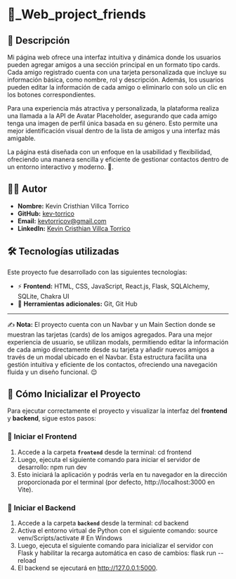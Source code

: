 # 👾_Web_project_friends

## 📖 Descripción

Mi página web ofrece una interfaz intuitiva y dinámica donde los usuarios pueden agregar amigos a una sección principal en un formato tipo cards. Cada amigo registrado cuenta con una tarjeta personalizada que incluye su información básica, como nombre, rol y descripción. Además, los usuarios pueden editar la información de cada amigo o eliminarlo con solo un clic en los botones correspondientes.

Para una experiencia más atractiva y personalizada, la plataforma realiza una llamada a la API de Avatar Placeholder, asegurando que cada amigo tenga una imagen de perfil única basada en su género. Esto permite una mejor identificación visual dentro de la lista de amigos y una interfaz más amigable.

La página está diseñada con un enfoque en la usabilidad y flexibilidad, ofreciendo una manera sencilla y eficiente de gestionar contactos dentro de un entorno interactivo y moderno. 🚀.

## 👨‍💻 Autor

- **Nombre:** Kevin Cristhian Villca Torrico
- **GitHub:** [kev-torrico](https://github.com/kev-torrico)
- **Email:** [kevtorricov@gmail.com](mailto:kevtorricov@gmail.com)
- **LinkedIn:** [Kevin Cristhian Villca Torrico
](https://www.linkedin.com/in/kevin-cristhian-villca-torrico/)

## 🛠️ Tecnologías utilizadas

Este proyecto fue desarrollado con las siguientes tecnologías:

- ⚡ **Frontend:** HTML, CSS, JavaScript, React.js, Flask, SQLAlchemy, SQLite, Chakra UI 
- 🚀 **Herramientas adicionales:** Git, Git Hub

---

✍ **Nota:** El proyecto cuenta con un Navbar y un Main Section donde se muestran las tarjetas (cards) de los amigos agregados. Para una mejor experiencia de usuario, se utilizan modals, permitiendo editar la información de cada amigo directamente desde su tarjeta y añadir nuevos amigos a través de un modal ubicado en el Navbar. Esta estructura facilita una gestión intuitiva y eficiente de los contactos, ofreciendo una navegación fluida y un diseño funcional. 😌


## 📌 Cómo Inicializar el Proyecto  

Para ejecutar correctamente el proyecto y visualizar la interfaz del **frontend** y **backend**, sigue estos pasos:  

### 🔹 **Iniciar el Frontend**  
1. Accede a la carpeta **`frontend`** desde la terminal:  cd frontend
2. Luego, ejecuta el siguiente comando para iniciar el servidor de desarrollo:  npm run dev
3. Esto iniciará la aplicación y podrás verla en tu navegador en la dirección proporcionada por el terminal (por defecto, http://localhost:3000 en Vite).

### 🔹 **Iniciar el Backend**  
1. Accede a la carpeta **`backend`** desde la terminal:  cd backend
2. Activa el entorno virtual de Python con el siguiente comando:  source venv/Scripts/activate  # En Windows
3. Luego, ejecuta el siguiente comando para inicializar el servidor con Flask y habilitar la recarga automática en caso de cambios:  flask run --reload
4. El backend se ejecutará en http://127.0.0.1:5000.
